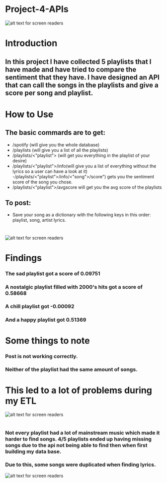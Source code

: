 # Project-4-APIs
![ alt text for screen readers](https://c.tenor.com/iczjaEFdW20AAAAC/spotify-music.gif)
# Introduction
## In this project I have collected 5 playlists that I have made and have tried to compare the sentiment that they have. I have designed an API that can call the songs in the playlists and give a score per song and playlist.

# How to Use

## The basic commards are to get:

- /spotify (will give you the whole database)
- /playlists (will give you a list of all the playlists)
- /playlists/<"playlist"> (will get you everything in the playlist of your desire)
- /playlists/<"playlist">/info(will give you a list of everything without the lyrics so a user can have a look at it)
-/playlists/<"playlist">/info/<"song">/score") gets you the sentiment score of the song you chose.
- /playlists/<"playlist">/avgscore will get you the avg score of the playlists

## To post:
- Save your song as a dictionary with the following keys in this order: playlist, song, artist lyrics.
#
#
#
![ alt text for screen readers](https://pbs.twimg.com/tweet_video_thumb/FEyb6P3WUAIFn_W.jpg)

# Findings

### The sad playlist got a score of 0.09751
### A nostalgic playlist filled with 2000's hits got a score of 0.58668
### A chill playlist got -0.00092
### And a happy playlist got  0.51369

# Some things to note
### Post is not working correctly.
### Neither of the playlist had the same amount of songs. 

# This led to a lot of problems during my ETL

![ alt text for screen readers](https://c.tenor.com/7l1DWtSkxdgAAAAM/losing-it-snapped.gif)

#
#
#

###  Not every playlist had a lot of mainstream music which made it harder to find songs. 4/5 playlists ended up having missing songs due to the api not being able to find then when first building my data base. 

### Due to this, some songs were duplicated when finding lyrics.

![ alt text for screen readers](https://c.tenor.com/WjjzGvWCKi8AAAAC/thank-you.gif)